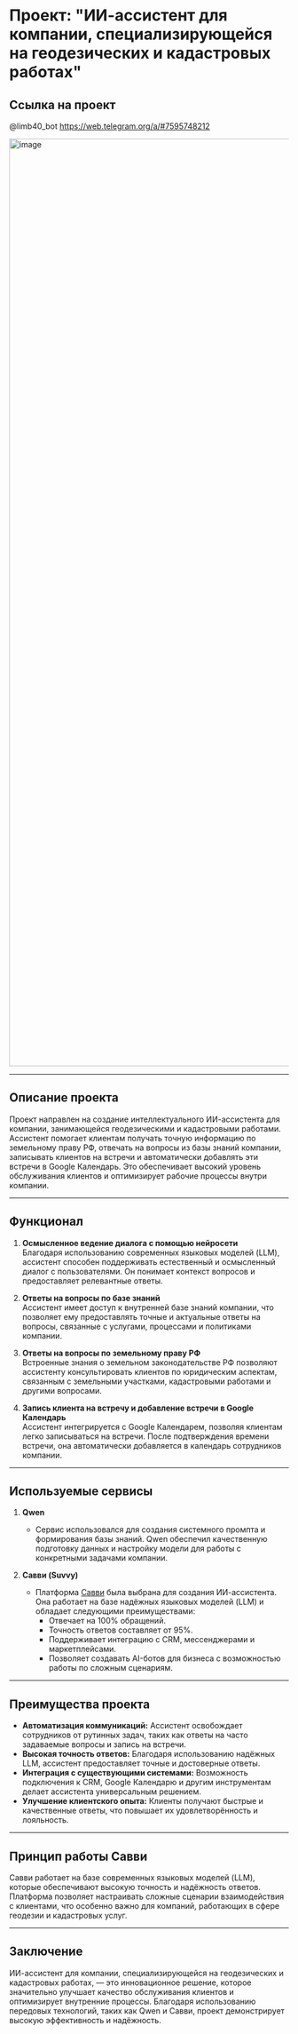 # Проект: "ИИ-ассистент для компании, специализирующейся на геодезических и кадастровых работах"

## Ссылка на проект

@limb40_bot
https://web.telegram.org/a/#7595748212

<img width="752" height="1671" alt="image" src="https://github.com/user-attachments/assets/5452ee95-38a8-4e84-94c2-28ee897c0e8f" />


---

## Описание проекта

Проект направлен на создание интеллектуального ИИ-ассистента для компании, занимающейся геодезическими и кадастровыми работами. Ассистент помогает клиентам получать точную информацию по земельному праву РФ, отвечать на вопросы из базы знаний компании, записывать клиентов на встречи и автоматически добавлять эти встречи в Google Календарь. Это обеспечивает высокий уровень обслуживания клиентов и оптимизирует рабочие процессы внутри компании.

---

## Функционал

1. **Осмысленное ведение диалога с помощью нейросети**  
   Благодаря использованию современных языковых моделей (LLM), ассистент способен поддерживать естественный и осмысленный диалог с пользователями. Он понимает контекст вопросов и предоставляет релевантные ответы.

2. **Ответы на вопросы по базе знаний**  
   Ассистент имеет доступ к внутренней базе знаний компании, что позволяет ему предоставлять точные и актуальные ответы на вопросы, связанные с услугами, процессами и политиками компании.

3. **Ответы на вопросы по земельному праву РФ**  
   Встроенные знания о земельном законодательстве РФ позволяют ассистенту консультировать клиентов по юридическим аспектам, связанным с земельными участками, кадастровыми работами и другими вопросами.

4. **Запись клиента на встречу и добавление встречи в Google Календарь**  
   Ассистент интегрируется с Google Календарем, позволяя клиентам легко записываться на встречи. После подтверждения времени встречи, она автоматически добавляется в календарь сотрудников компании.

---

## Используемые сервисы

1. **Qwen**  
   - Сервис использовался для создания системного промпта и формирования базы знаний. Qwen обеспечил качественную подготовку данных и настройку модели для работы с конкретными задачами компании.

2. **Савви (Suvvy)**  
   - Платформа [Савви](https://suvvy.ai/) была выбрана для создания ИИ-ассистента. Она работает на базе надёжных языковых моделей (LLM) и обладает следующими преимуществами:
     - Отвечает на 100% обращений.
     - Точность ответов составляет от 95%.
     - Поддерживает интеграцию с CRM, мессенджерами и маркетплейсами.
     - Позволяет создавать AI-ботов для бизнеса с возможностью работы по сложным сценариям.

---

## Преимущества проекта

- **Автоматизация коммуникаций:** Ассистент освобождает сотрудников от рутинных задач, таких как ответы на часто задаваемые вопросы и запись на встречи.
- **Высокая точность ответов:** Благодаря использованию надёжных LLM, ассистент предоставляет точные и достоверные ответы.
- **Интеграция с существующими системами:** Возможность подключения к CRM, Google Календарю и другим инструментам делает ассистента универсальным решением.
- **Улучшение клиентского опыта:** Клиенты получают быстрые и качественные ответы, что повышает их удовлетворённость и лояльность.

---

## Принцип работы Савви

Савви работает на базе современных языковых моделей (LLM), которые обеспечивают высокую точность и надёжность ответов. Платформа позволяет настраивать сложные сценарии взаимодействия с клиентами, что особенно важно для компаний, работающих в сфере геодезии и кадастровых услуг.

---

## Заключение

ИИ-ассистент для компании, специализирующейся на геодезических и кадастровых работах, — это инновационное решение, которое значительно улучшает качество обслуживания клиентов и оптимизирует внутренние процессы. Благодаря использованию передовых технологий, таких как Qwen и Савви, проект демонстрирует высокую эффективность и надёжность.
